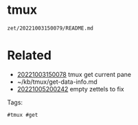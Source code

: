 # tmux

` zet/20221003150079/README.md `

# Related

- [20221003150078](/zet/20221003150078/README.md) tmux get current pane
- ~/kb/tmux/get-data-info.md
- [20221005200242](/zet/20221005200242/README.md) empty zettels to fix

Tags:

    #tmux #get 
